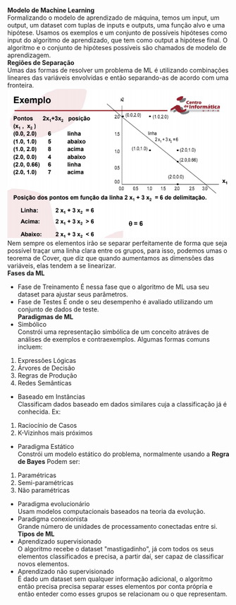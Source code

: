 **Modelo de Machine Learning**\
Formalizando o modelo de aprendizado de máquina, temos um input, um output, um dataset com tuplas de inputs e outputs, uma função alvo e uma hipótese.
Usamos os exemplos e um conjunto de possíveis hipóteses como input do algoritmo de aprendizado, que tem como output a hipótese final. O algoritmo e o conjunto de hipóteses possíveis são chamados de modelo de aprendizagem.\
**Regiões de Separação**\
Umas das formas de resolver um problema de ML é utilizando combinações lineares das variáveis envolvidas e então separando-as de acordo com uma fronteira.\
![Exemplo de Separação Linear](https://raw.githubusercontent.com/LinuxUserIRS/Notes/master/SI/Resources/SeparacaoLinear.png)\
Nem sempre os elementos irão se separar perfeitamente de forma que seja possível traçar uma linha clara entre os grupos, para isso, podemos umas o teorema de Cover, que diz que quando aumentamos as dimensões das variáveis, elas tendem a se linearizar.\
**Fases da ML**
- Fase de Treinamento
É nessa fase que o algoritmo de ML usa seu dataset para ajustar seus parâmetros.
- Fase de Testes
É onde o seu desempenho é avaliado utilizando um conjunto de dados de teste.\
**Paradigmas de ML**
- Simbólico\
Constrói uma representação simbólica de um conceito atráves de análises de exemplos e contraexemplos.
Algumas formas comuns incluem:
1. Expressões Lógicas
2. Árvores de Decisão
3. Regras de Produção
4. Redes Semânticas
- Baseado em Instâncias\
Classificam dados baseado em dados similares cuja a classificação já é conhecida.
Ex:
1. Raciocínio de Casos
2. K-Vizinhos mais próximos
- Paradigma Estático\
Constrói um modelo estático do problema, normalmente usando a **Regra de Bayes**
Podem ser:
1. Paramétricas
2. Semi-paramétricas
3. Não paramétricas
- Paradigma evolucionário\
Usam modelos computacionais baseados na teoria da evolução.
- Paradigma conexionista\
Grande número de unidades de processamento conectadas entre si.\
**Tipos de ML**
- Aprendizado supervisionado\
O algoritmo recebe o dataset "mastigadinho", já com todos os seus elementos classificados e precisa, a partir daí, ser capaz de classificar novos elementos.
- Aprendizado não supervisionado\
É dado um dataset sem qualquer informação adicional, o algoritmo então precisa precisa separar esses elementos por conta própria e então enteder como esses grupos se relacionam ou o que representam.
